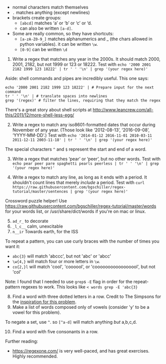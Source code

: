 - normal characters match themselves
- `.` matches anything (except newlines)
- brackets create groups:
  - `[abcd]` matches ‘a’ or ‘b’ or ‘c’ or ‘d.
  - can also be written `[a-d]`.
- Some are really common, so they have shortcuts:
  - `[a-zA-Z0-9_]` matches alphanumerics and _ (the chars allowed in python variables). it can be written `\w`.
  - `[0-9]` can be written `\d`


1. Write a regex that matches any year in the 2000s. It should match 2000, 2001, 2182, but not 1999 or 123 or 18222. Test with
`echo '2000 2001 2182 1999 123 18222' | tr ' ' '\n' | grep '(your regex here)'`

Aside: shell commands and pipes are incredibly useful. This one says:
```
echo '2000 2001 2182 1999 123 18222' | # Prepare input for the next command
tr ' ' '\n' | # translate spaces into newlines
grep '(regex)' # filter the lines, requiring that they match the regex
```
There's a great story about shell scripts at http://www.leancrew.com/all-this/2011/12/more-shell-less-egg/

2. Write a regex to match any iso8601-formatted dates that occur during November of any year. (Those look like ‘2012-08-13’, ‘2016-09-08’, ‘YYYY-MM-DD’.) Test with `echo '2014-01-12 2016-11-01 2010-03-11 2011-12-11 2003-11-18' | tr ' ' '\n' | grep '(your regex here)'`


The special characters `^` and `$` represent the start and end of a word.


3. Write a regex that matches ‘pear’ or ‘peer’, but no other words. Test with `echo pear peer pare spaghetti pearls peerless | tr ' ' '\n' | grep '(your regex here)'`

4. Write a regex to match any line, as long as it ends with a period. It shouldn't count lines that merely *include* a period. Test with `curl https://raw.githubusercontent.com/bgschiller/regex-tutorial/master/sentences | grep '(your regex here)'`

Crossword puzzle helper! Use  https://raw.githubusercontent.com/bgschiller/regex-tutorial/master/words for your words list, or /usr/share/dict/words if you're on mac or linux.

5. `ad_r_` to decorate
6. `_l_c__` calm, unexcitable
7. `n__ir` Towards earth, for the ISS

To repeat a pattern, you can use curly braces with the number of times you want it:

- `abc{3}` will match 'abccc', but not 'abc' or 'abcc'
- `\w{4,}` will match four or more letters in `\w`.
- `co{2,}l` will match 'cool', 'coooool', or  'cooooooooooooooool', but not 'col'

Note: I found that I needed to use `grep`s `-E` flag in order for the repeat-pattern regexes to work. This looks like `< words grep -E 'abc{3}`

8. Find a word with three dotted letters in a row. Credit to The Simpsons for the [inspiration for this problem](http://download.lardlad.com/sounds/season14/bartofwar10.mp3).
9. Make a list of words composed only of vowels (consider 'y' to be a vowel for this problem).

To negate a set, use `^`. so `[^a-d]` will match anything *but* a,b,c,d.

10. Find a word with five consonants in a row.

Further reading:

- https://regexone.com/ is very well-paced, and has great exercises. Highly recommended.
